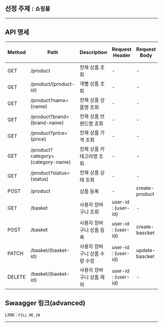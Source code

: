 ## 선정 주제 : `쇼핑몰`
---
## API 명세

| Method | Path | Description | Request Header | Request Body | Response Status Code | Response Body |
| --- | --- | --- | --- | --- | --- | --- |
| GET | /product | 전체 상품 조회 | - | - | 200 OK | List<product> |
| GET | /product/{product-id} | 개별 상품 조회 | - | - | 200 OK | product |
| GET | /product?name={name} | 전체 상품 상품명 조회 | - | - | 200 OK | List<product> |
| GET | /product?brand={brand-name} | 전체 상품 브랜드명 조회 | - | - | 200 OK | List<product> |
| GET | /product?price={price} | 전체 상품 가격 조회 | - | - | 200 OK | List<product> |
| GET | /product?category={category-name} | 전체 상품 카테고리명 조회 | - | - | 200 OK | List<product> |
| GET | /product?status={status} | 전체 상품 상태 조회 | - | - | 200 OK | List<product> |
| POST | /product | 상품 등록 | - | create-product | 201 Created | List<product> |
| GET | /basket | 사용자 장바구니 조회 | user-id : {user-id} | - | 200 OK | List<bascket> |
| POST | /basket | 사용자  장바구니 상품 등록 | user-id : {user-id} | create-bascket | 201 Created | List<bascket> |
| PATCH | /basket/{basket-id} | 사용자 장바구니 상품 수량 수정 | user-id : {user-id} | update-bascket | 200 OK | List<bascket> |
| DELETE | /basket/{basket-id} | 사용자 장바구니 상품 제외 | user-id : {user-id} | - | 200 OK | List<bascket> |


## Swaagger 링크(advanced)
LINK : `FILL_ME_IN`

---
